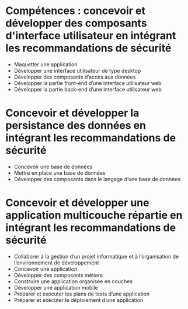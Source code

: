 # Compétences : concevoir et développer des composants d'interface utilisateur en intégrant les recommandations de sécurité

- Maquetter une application
- Développer une interface utilisateur de type desktop
- Développer des composants d’accès aux données
- Développer la partie front-end d’une interface utilisateur web
- Développer la partie back-end d’une interface utilisateur web

# Concevoir et développer la persistance des données en intégrant les recommandations de sécurité

- Concevoir une base de données
- Mettre en place une base de données
- Développer des composants dans le langage d’une base de
données

# Concevoir et développer une application multicouche répartie en intégrant les recommandations de sécurité

- Collaborer à la gestion d’un projet informatique et à
l’organisation de l’environnement de développement
- Concevoir une application
- Développer des composants métiers
- Construire une application organisée en couches
- Développer une application mobile
- Préparer et exécuter les plans de tests d’une application
- Préparer et exécuter le déploiement d’une application